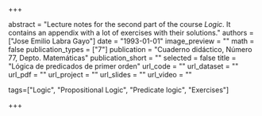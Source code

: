 +++

abstract = "Lecture notes for the second part of the course *Logic*. It contains an appendix with a lot of exercises with their solutions." 
authors = ["Jose Emilio Labra Gayo"]
date = "1993-01-01"
image_preview = ""
math = false
publication_types = ["7"]
publication = "Cuaderno didáctico, Número 77, Depto. Matemáticas"
publication_short = ""
selected = false
title = "Lógica de predicados de primer orden"
url_code = ""
url_dataset = ""
url_pdf = ""
url_project = ""
url_slides = ""
url_video = ""

tags=["Logic", "Propositional Logic", "Predicate logic", "Exercises"]

+++


